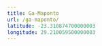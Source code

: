 ```yaml
---
title: Ga-Maponto
url: /ga-maponto/
latitude: -23.310874700000003
longitude: 29.210059500000003
---
```

